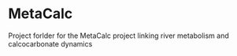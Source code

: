 # MetaCalc
Project forlder for the MetaCalc project linking river metabolism and calcocarbonate dynamics
